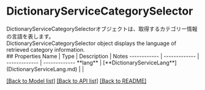 # DictionaryServiceCategorySelector

<div lang=\"ja\">DictionaryServiceCategorySelectorオブジェクトは、取得するカテゴリー情報の言語を表します。</div> <div lang=\"en\">DictionaryServiceCategorySelector object displays the language of retrieved category information.</div> 
## Properties
Name | Type | Description | Notes
------------ | ------------- | ------------- | -------------
**lang** | [**DictionaryServiceLang**](DictionaryServiceLang.md) |  | 

[[Back to Model list]](../README.md#documentation-for-models) [[Back to API list]](../README.md#documentation-for-api-endpoints) [[Back to README]](../README.md)


